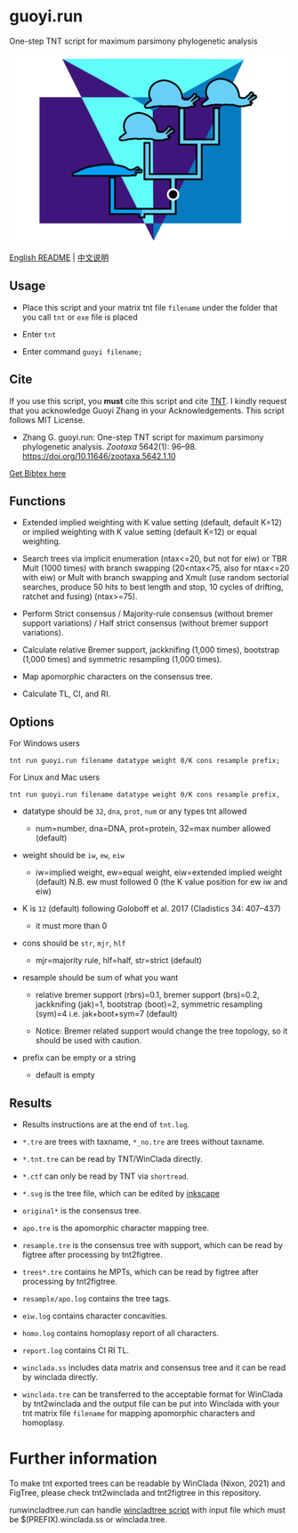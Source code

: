 # guoyi.run

One-step TNT script for maximum parsimony phylogenetic analysis

![](./cover.svg)

[English README](./README.md) | [中文说明](./README.zh.md)

## Usage

- Place this script and your matrix tnt file `filename` under the folder that you call `tnt` or `exe` file is placed

- Enter `tnt`

- Enter command `guoyi filename;`

## Cite

If you use this script, you **must** cite this script and cite [TNT](https://www.lillo.org.ar/phylogeny/tnt/). I kindly request that you acknowledge Guoyi Zhang in your Acknowledgements. This script follows MIT License.

 - Zhang G. guoyi.run: One-step TNT script for maximum parsimony phylogenetic analysis. *Zootaxa* 5642(1): 96–98. https://doi.org/10.11646/zootaxa.5642.1.10

[Get Bibtex here](./citation.bib)

## Functions

- Extended implied weighting with K value setting (default, default K=12) or implied weighting with K value setting (default K=12) or equal weighting.      

- Search trees via implicit enumeration (ntax<=20, but not for eiw) or TBR Mult (1000 times) with branch swapping (20<ntax<75, also for ntax<=20 with eiw) or Mult with branch swapping and Xmult (use random sectorial searches, produce 50 hits to best length and stop, 10 cycles of drifting, ratchet and fusing) (ntax>=75). 

- Perform Strict consensus / Majority-rule consensus (without bremer support variations) / Half strict consensus (without bremer support variations).            

- Calculate relative Bremer support, jackknifing (1,000 times), bootstrap (1,000 times) and symmetric resampling (1,000 times).

- Map apomorphic characters on the consensus tree.

- Calculate TL, CI, and RI. 

## Options

For Windows users

```
tnt run guoyi.run filename datatype weight 0/K cons resample prefix;
```

For Linux and Mac users

```
tnt run guoyi.run filename datatype weight 0/K cons resample prefix,
```

- datatype should be `32`, `dna`, `prot`, `num` or any types tnt allowed 

  -  num=number, dna=DNA, prot=protein, 32=max number allowed (default)        

- weight should be `iw`, `ew`, `eiw`

  -  iw=implied weight, ew=equal weight, eiw=extended implied weight (default) N.B. ew must followed 0 (the K value position for ew iw and eiw)               

- K is `12` (default) following Goloboff et al. 2017 (Cladistics 34: 407–437)

  - it must more than 0 

- cons should be `str`, `mjr`, `hlf`  

  -  mjr=majority rule, hlf=half, str=strict (default)                   

- resample should be sum of what you want

  -  relative bremer support (rbrs)=0.1, bremer support (brs)=0.2, jackknifing (jak)=1, bootstrap (boot)=2, symmetric resampling (sym)=4 i.e. jak+boot+sym=7 (default) 

  -  Notice: Bremer related support would change the tree topology, so it should be used with caution.

- prefix can  be empty or a string

  - default is empty

## Results

- Results instructions are at the end of `tnt.log`.

- `*.tre` are trees with taxname, `*_no.tre` are trees without taxname.

- `*.tnt.tre` can be read by TNT/WinClada directly.

- `*.ctf` can only be read by TNT via `shortread`.

- `*.svg` is the tree file, which can be edited by [inkscape](https://inkscape.org)

- `original*` is the consensus tree.

- `apo.tre` is the apomorphic character mapping tree.

- `resample.tre` is the consensus tree with support, which can be read by figtree after processing by tnt2figtree.

- `trees*.tre` contains he MPTs, which can be read by figtree after processing by tnt2figtree.

- `resample/apo.log` contains the tree tags.

- `eiw.log` contains character concavities.

- `homo.log` contains homoplasy report of all characters.

- `report.log` contains CI RI TL.

- `winclada.ss` includes data matrix and consensus tree and it can be read by winclada directly.

- `winclada.tre` can be transferred to the acceptable format for WinClada by tnt2winclada and the output file can be put into Winclada with your tnt matrix file `filename` for mapping apomorphic characters and homoplasy.

# Further information

To make tnt exported trees can be readable by WinClada (Nixon, 2021) and FigTree, please check tnt2winclada and tnt2figtree in this repository.

runwincladtree.run can handle [wincladtree script](https://www.lillo.org.ar/phylogeny/tnt/scripts/wincladtree.run) with input file which must be $(PREFIX).winclada.ss or winclada.tree.
